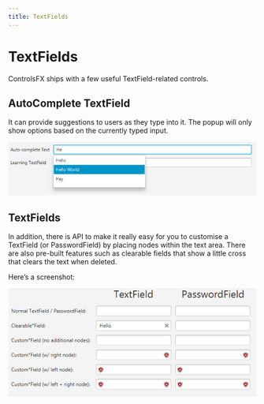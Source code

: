 ```yaml
---
title: TextFields
---
```

# TextFields

ControlsFX ships with a few useful TextField-related controls.

## AutoComplete TextField

It can provide suggestions to users as they type into it. The popup will only show options based on the currently typed input.

![AutoCompletion](/images/features/autoCompletion.png "AutoComplete TextField")

## TextFields

In addition, there is API to make it really easy for you to customise a TextField (or PasswordField) by placing nodes within the text area.
There are also pre-built features such as clearable fields that show a little cross that clears the text when deleted.

Here’s a screenshot:

![TextFieldsExample](/images/features/TextFieldsExample.png "TextField with nodes")